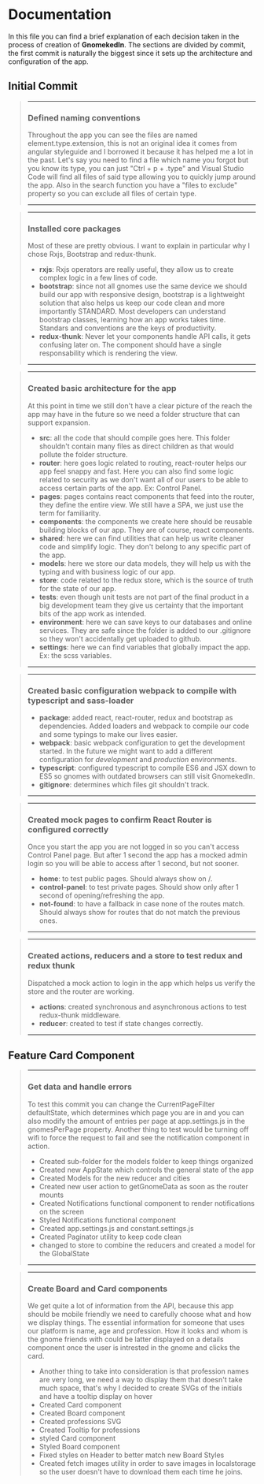 # Documentation

In this file you can find a brief explanation of each decision taken in the process of creation of **GnomekedIn**.
The sections are divided by commit, the first commit is naturally the biggest since it sets up the architecture and configuration of the app.

## Initial Commit

> ---
>
> ### Defined naming conventions
> Throughout the app you can see the files are named element.type.extension, this is not an original idea it comes from angular styleguide and I borrowed it because it has helped me a lot in the past. Let's say you need to find a file which name you forgot but you know its type, you can just "Ctrl + p + .type" and Visual Studio Code will find all files of said type allowing you to quickly jump around the app. Also in the search function you have a "files to exclude" property so you can exclude all files of certain type.
>
> ---


> ---
>
> ### Installed core packages
> Most of these are pretty obvious. I want to explain in particular why I chose Rxjs, Bootstrap and redux-thunk.
> - **rxjs**: Rxjs operators are really useful, they allow us to create complex logic in a few lines of code.
> - **bootstrap**: since not all gnomes use the same device we should build our app with responsive design, bootstrap is a lightweight solution that also helps us keep our code clean and more importantly STANDARD. Most developers can understand bootstrap classes, learning how an app works takes time. Standars and conventions are the keys of productivity.
> - **redux-thunk**: Never let your components handle API calls, it gets confusing later on. The component should have a single responsability which is rendering the view.
>
> ---

> ---
>
> ### Created basic architecture for the app
> At this point in time we still don't have a clear picture of the reach the app may have in the future so we need a folder structure that can support expansion.
> - **src**: all the code that should compile goes here. This folder shouldn't contain many files as direct children as that would pollute the folder structure.
> - **router**: here goes logic related to routing, react-router helps our app feel snappy and fast. Here you can also find some logic related to security as we don't want all of our users to be able to access certain parts of the app. Ex: Control Panel.
> - **pages**: pages contains react components that feed into the router, they define the entire view. We still have a SPA, we just use the term for familiarity.
> - **components**:  the components we create here should be reusable building blocks of our app. They are of course, react components.
> - **shared**: here we can find utilities that can help us write cleaner code and simplify logic. They don't belong to any specific part of the app.
> - **models**: here we store our data models, they will help us with the typing and with business logic of our app.
> - **store**: code related to the redux store, which is the source of truth for the state of our app.
> - **tests**: even though unit tests are not part of the final product in a big development team they give us certainty that the important bits of the app work as intended.
> - **environment**: here we can save keys to our databases and online services. They are safe since the folder is added to our .gitignore so they won't accidentally get uploaded to github.
> - **settings**: here we can find variables that globally impact the app. Ex: the scss variables.
>
> ---

> ---
>
> ### Created basic configuration webpack to compile with typescript and sass-loader
> - **package**: added react, react-router, redux and bootstrap as dependencies. Added loaders and webpack to compile our code and some typings to make our lives easier.
> - **webpack**:  basic webpack configuration to get the development started. In the future we might want to add a different configuration for *development* and *production* environments.
> - **typescript**: configured typescript to compile ES6 and JSX down to ES5 so gnomes with outdated browsers can still visit GnomekedIn.
> - **gitignore**:  determines which files git shouldn't track.
> ---

> ---
>
> ### Created mock pages to confirm React Router is configured correctly
> Once you start the app you are not logged in so you can't access Control Panel page. But after 1 second the app has a mocked admin login so you will be able to access after 1 second, but not sooner.
> - **home**: to test public pages. Should always show on /.
> - **control-panel**: to test private pages. Should show only after 1 second of opening/refreshing the app.
> - **not-found**: to have a fallback in case none of the routes match. Should always show for routes that do not match the previous ones.
>
> ---

> ---
>
> ### Created actions, reducers and a store to test redux and redux thunk
> Dispatched a mock action to login in the app which helps us verify the store and the router are working.
> - **actions**: created synchronous and asynchronous actions to test redux-thunk middleware.
> - **reducer**: created to test if state changes correctly.
>
> ---

## Feature Card Component

> ---
>
> ### Get data and handle errors
> To test this commit you can change the CurrentPageFilter defaultState, which determines which page you are in and you can also modify the amount of entries per page at app.settings.js in the gnomesPerPage property.
> Another thing to test would be turning off wifi to force the request to fail and see the notification component in action.
> - Created sub-folder for the models folder to keep things organized
> - Created new AppState which controls the general state of the app
> - Created Models for the new reducer and cities
> - Created new user action to getGnomeData as soon as the router mounts
> - Created Notifications functional component to render notifications on the screen
> - Styled Notifications functional component
> - Created app.settings.js and constant.settings.js
> - Created Paginator utility to keep code clean
> - changed to store to combine the reducers and created a model for the GlobalState
> ---

> ---
> ### Create Board and Card components
> We get quite a lot of information from the API, because this app should be mobile friendly we need to carefully choose what and how we display things. The essential information for someone that uses our platform is name, age and profession. How it looks and whom is the gnome friends with could be latter displayed on a details component once the user is intrested in the gnome and clicks the card.
> - Another thing to take into consideration is that profession names are very long, we need a way to display them that doesn't take much space, that's why I decided to create SVGs of the initials and have a tooltip display on hover
> - Created Card component
> - Created Board component
> - Created professions SVG
> - Created Tooltip for professions
> - styled Card component
> - Styled Board component
> - Fixed styles on Header to better match new Board Styles
> - Created fetch images utility in order to save images in localstorage so the user doesn't have to download them each time he joins.